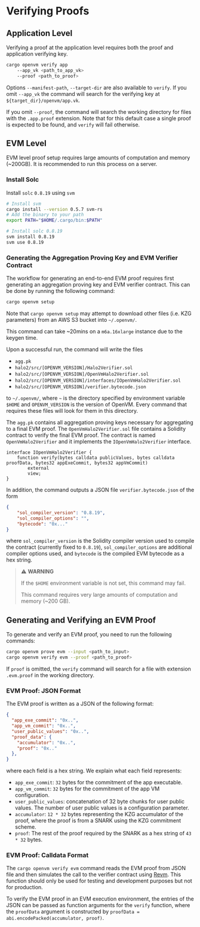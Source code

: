 # Verifying Proofs

## Application Level

Verifying a proof at the application level requires both the proof and application verifying key.

```bash
cargo openvm verify app
    --app_vk <path_to_app_vk>
    --proof <path_to_proof>
```

Options `--manifest-path`, `--target-dir` are also available to `verify`. If you omit `--app_vk` the command will search for the verifying key at `${target_dir}/openvm/app.vk`.

If you omit `--proof`, the command will search the working directory for files with the `.app.proof` extension. Note that for this default case a single proof is expected to be found, and `verify` will fail otherwise.

## EVM Level

EVM level proof setup requires large amounts of computation and memory (~200GB). It is recommended to run this process on a server.

### Install Solc

Install  `solc` `0.8.19` using `svm`

```bash
# Install svm
cargo install --version 0.5.7 svm-rs
# Add the binary to your path
export PATH="$HOME/.cargo/bin:$PATH"

# Install solc 0.8.19
svm install 0.8.19
svm use 0.8.19
```

### Generating the Aggregation Proving Key and EVM Verifier Contract

The workflow for generating an end-to-end EVM proof requires first generating an aggregation proving key and EVM verifier contract. This can be done by running the following command:

```bash
cargo openvm setup
```

Note that `cargo openvm setup` may attempt to download other files (i.e. KZG parameters) from an AWS S3 bucket into `~/.openvm/`.

This command can take ~20mins on a `m6a.16xlarge` instance due to the keygen time.

Upon a successful run, the command will write the files

- `agg.pk`
- `halo2/src/[OPENVM_VERSION]/Halo2Verifier.sol`
- `halo2/src/[OPENVM_VERSION]/OpenVmHalo2Verifier.sol`
- `halo2/src/[OPENVM_VERSION]/interfaces/IOpenVmHalo2Verifier.sol`
- `halo2/src/[OPENVM_VERSION]/verifier.bytecode.json`

to `~/.openvm/`, where `~` is the directory specified by environment variable `$HOME` and `OPENVM_VERSION` is the version of OpenVM. Every command that requires these files will look for them in this directory.

The `agg.pk` contains all aggregation proving keys necessary for aggregating to a final EVM proof.
The `OpenVmHalo2Verifier.sol` file contains a Solidity contract to verify the final EVM proof. The contract is named `OpenVmHalo2Verifier` and it implements the `IOpenVmHalo2Verifier` interface.

```solidity
interface IOpenVmHalo2Verifier {
    function verify(bytes calldata publicValues, bytes calldata proofData, bytes32 appExeCommit, bytes32 appVmCommit)
        external
        view;
}
```

In addition, the command outputs a JSON file `verifier.bytecode.json` of the form

```json
{
    "sol_compiler_version": "0.8.19",
    "sol_compiler_options": "",
    "bytecode": "0x..."
}
```

where `sol_compiler_version` is the Solidity compiler version used to compile the contract (currently fixed to `0.8.19`),
`sol_compiler_options` are additional compiler options used, and
`bytecode` is the compiled EVM bytecode as a hex string.

> ⚠️ **WARNING**
>
> If the `$HOME` environment variable is not set, this command may fail.
>
> This command requires very large amounts of computation and memory (~200 GB).

## Generating and Verifying an EVM Proof

To generate and verify an EVM proof, you need to run the following commands:

```bash
cargo openvm prove evm --input <path_to_input>
cargo openvm verify evm --proof <path_to_proof>
```

If `proof` is omitted, the `verify` command will search for a file with extension `.evm.proof` in the working directory.

### EVM Proof: JSON Format

The EVM proof is written as a JSON of the following format:

```json
{
  "app_exe_commit": "0x..",
  "app_vm_commit": "0x..",
  "user_public_values": "0x..",
  "proof_data": {
    "accumulator": "0x..",
    "proof": "0x.."
  },
}
```

where each field is a hex string. We explain what each field represents:

- `app_exe_commit`: `32` bytes for the commitment of the app executable.
- `app_vm_commit`: `32` bytes for the commitment of the app VM configuration.
- `user_public_values`: concatenation of 32 byte chunks for user public values. The number of user public values is a configuration parameter.
- `accumulator`: `12 * 32` bytes representing the KZG accumulator of the proof, where the proof is from a SNARK using the KZG commitment scheme.
- `proof`: The rest of the proof required by the SNARK as a hex string of `43 * 32` bytes.

### EVM Proof: Calldata Format

The `cargo openvm verify evm` command reads the EVM proof from JSON file and then simulates the call to the verifier contract using [Revm](https://github.com/bluealloy/revm/tree/main). This function should only be used for testing and development purposes but not for production.

To verify the EVM proof in an EVM execution environment, the entries of the JSON can be passed as function arguments for the `verify` function, where the `proofData` argument is constructed by `proofData = abi.encodePacked(accumulator, proof)`.

